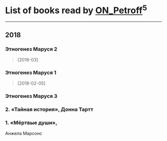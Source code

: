 # List of books read by [ON_Petroff](https://www.facebook.com/app_scoped_user_id/1079841742132777/)<sup>5</sup>
---

## 2018

### Этногенез Маруся 2
> [2018-03] 


### Этногенез Маруся 1
> [2018-02-05] 


### Этногенез Маруся 3


### 2. «Тайная история», Донна Тартт


### 1. «Мёртвые души»,
Анжела Марсонс



